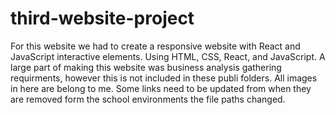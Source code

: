 # third-website-project
For this website we had to create a responsive website with React and JavaScript interactive elements. Using HTML, CSS, React, and JavaScript.
A large part of making this website was business analysis gathering requirments, however this is not included in these publi folders.
All images in here are belong to me.
Some links need to be updated from when they are removed form the school environments the file paths changed.

